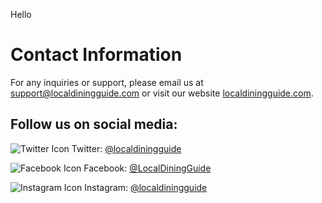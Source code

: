 Hello 


# Contact Information

For any inquiries or support, please email us at [support@localdiningguide.com](mailto:support@localdiningguide.com) or visit our website [localdiningguide.com](http://www.localdiningguide.com).

## Follow us on social media:

![Twitter Icon](http://i.imgur.com/tXSoThF.png) Twitter: [@localdiningguide](https://twitter.com/localdiningguide)

![Facebook Icon](http://i.imgur.com/P3YfQoD.png) Facebook: [@LocalDiningGuide](https://www.facebook.com/LocalDiningGuide)

![Instagram Icon](https://github.com/shikhar1020jais1/Git-Social/blob/master/Icons/Instagram.png) Instagram: [@localdiningguide](https://www.instagram.com/localdiningguide)


